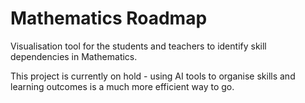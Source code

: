 # Mathematics Roadmap

Visualisation tool for the students and teachers to identify skill dependencies in Mathematics.

This project is currently on hold - using AI tools to organise skills and learning outcomes is a much more efficient way to go.
